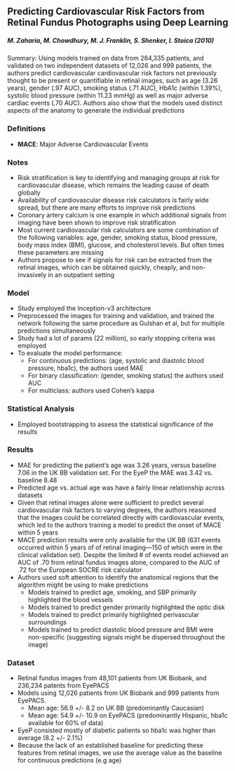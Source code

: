 ## Predicting Cardiovascular Risk Factors from Retinal Fundus Photographs using Deep Learning

##### **M. Zaharia, M. Chowdhury, M. J. Franklin, S. Shenker, I. Stoica (2010)**

Summary: Using models trained on data from 284,335 patients, and validated on two independent datasets of 12,026 and 999 patients, the authors predict cardiovascular cardiovascular risk factors not previously thought to be present or quantifiable in retinal images, such as age (3.26 years), gender (.97 AUC), smoking status (.71 AUC), HbA1c (within 1.39%), systolic blood pressure (within 11.23 mmHg) as well as major adverse cardiac events (.70 AUC).  Authors also show that the models used distinct aspects of the anatomy to generate the individual predictions

### Definitions  
- **MACE**: Major Adverse Cardiovascular Events

### Notes 
- Risk stratification is key to identifying and managing groups at risk for cardiovascular disease, which remains the leading cause of death globally
- Availability of cardiovascular disease risk calculators is fairly wide spread, but there are many efforts to improve risk predictions
- Coronary artery calcium is one example in which additional signals from imaging have been shown to improve risk stratification 
- Most current cardiovascular risk calculators are some combination of the following variables: age, gender, smoking status, blood pressure, body mass index (BMI), glucose, and cholesterol levels.  But often times these parameters are missing
- Authors propose to see if signals for risk can be extracted from the retinal images, which can be obtained quickly, cheaply, and non-invasively in an outpatient setting

### Model  
- Study employed the Inception-v3 architecture
- Preprocessed the images for training and validation, and trained the network following the same procedure as Gulshan et al, but for multiple predictions simultaneously
- Study had a lot of params (22 million), so early stopping criteria was employed
- To evaluate the model performance: 
  - For continuous predictions: (age, systolic and diastolic blood pressure, hba1c), the authors used MAE
  - For binary classification: (gender, smoking status) the authors used AUC 
  - For multiclass: authors used Cohen’s kappa

### Statistical Analysis
- Employed bootstrapping to assess the statistical significance of the results  

### Results
- MAE for predicting the patient’s age was 3.26 years, versus baseline 7.06 in the UK BB validation set.  For the EyeP the MAE was 3.42 vs. baseline 8.48 
- Predicted age vs. actual age was have a fairly linear relationship across datasets
- Given that retinal images alone were sufficient to predict several cardiovascular risk factors to varying degrees, the authors reasoned that the images could be correlated directly with cardiovascular events, which led to the authors training a model to predict the onset of MACE within 5 years
- MACE prediction results were only available for the UK BB (631 events occurred within 5 years of of retinal imaging—150 of which were in the clinical validation set).  Despite the limited # of events model achieved an AUC of .70 from retinal fundus images alone, compared to the AUC of .72 for the European SOCRE risk calculator
- Authors used soft attention to identify the anatomical regions that the algorithm might be using to make predictions
  - Models trained to predict age, smoking, and SBP primarily highlighted the blood vessels 
  - Models trained to predict gender primarily highlighted the optic disk
  - Models trained to predict primarily highlighted perivascular surroundings
  - Models trained to predict diastolic blood pressure and BMI were non-specific (suggesting signals might be dispersed throughout the image)

### Dataset 
- Retinal fundus images from 48,101 patients from UK Biobank, and 236,234 patents from EyePACS
- Models using 12,026 patients from UK Biobank and 999 patients from EyePACS.  
  - Mean age: 56.9 +/- 8.2 on UK BB (predominantly Caucasian)
  - Mean age: 54.9 +/- 10.9 on EyePACS (predominantly Hispanic, hba1c available for 60% of data)
- EyeP consisted mostly of diabetic patients so hba1c was higher than average (8.2 +/- 2.1%)
- Because the lack of an established baseline for predicting these features from retinal images, we use the average value as the baseline for continuous predictions (e.g age)
